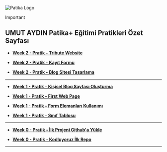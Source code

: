 ![Patika Logo](https://bdays.org/strategic-partners/patika-dev.svg)

> [!IMPORTANT]
> ## UMUT AYDIN Patika+ Eğitimi Pratikleri Özet Sayfası

<!-- 
----------------------------------------
--> 


+ **[Week 2 - Pratik - Tribute Website ](https://github.com/aydinumu/PatikaFrontEndTasks/tree/main/BlogSite)**

+ **[Week 2 - Pratik - Kayıt Formu ](https://github.com/aydinumu/PatikaFrontEndTasks/tree/main/BlogSite)**

+ **[Week 2 - Pratik - Blog Sitesi Tasarlama ](https://github.com/aydinumu/PatikaFrontEndTasks/tree/main/BlogSite)**
--------------------------------------

+ **[Week 1 - Pratik - Kişisel Blog Sayfası Oluşturma ](https://github.com/aydinumu/PatikaFrontEndTasks/blob/main/blogPage.html)**

+ **[Week 1 - Pratik - First Web Page ](https://github.com/aydinumu/PatikaFrontEndTasks/blob/main/firstWebPage.html)**

+ **[Week 1 - Pratik - Form Elemanları Kullanımı ](https://github.com/aydinumu/PatikaFrontEndTasks/blob/main/formElements.html)**

+ **[Week 1 - Pratik - Sınıf Tablosu ](https://github.com/aydinumu/PatikaFrontEndTasks/blob/main/sinif_tablosu.html)**

----------------------------------------
+ **[Week 0 - Pratik - İlk Projeni Github'a Yükle ](https://github.com/aydinumu/PatikaFrontEndTasks/tree/main/ilk%20proje)**

+ **[Week 0 - Pratik - Kodluyoruz İlk Repo ](https://github.com/aydinumu/kodluyoruzilkrepo/tree/main)**

----------------------------------------

